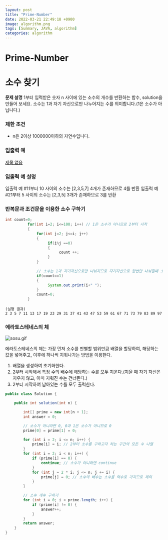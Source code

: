 ```yaml
---
layout: post
title: "Prime-Number"
date: 2022-03-21 22:49:18 +0900
image: algorithm.png
tags: [Summary, JAVA, algorithm]
categories: algorithm
---
```

# Prime-Number

# 소수 찾기
**문제 설명**
1부터 입력받은 숫자 n 사이에 있는 소수의 개수를 반환하는 함수, solution을 만들어 보세요.
소수는 1과 자기 자신으로만 나누어지는 수를 의미합니다.(1은 소수가 아닙니다.)

### 제한 조건
- n은 2이상 1000000이하의 자연수입니다.

### 입출력 예
[제목 없음](https://www.notion.so/bbcc22f1f6af4319bee1b92cfbc5501d)

### 입출력 예 설명
입출력 예 #11부터 10 사이의 소수는 [2,3,5,7] 4개가 존재하므로 4를 반환
입출력 예 #21부터 5 사이의 소수는 [2,3,5] 3개가 존재하므로 3를 반환

### 반복문과 조건문을 이용한 소수 구하기
```java
int count=0;
          for(int i=2; i<=100; i++) // 1은 소수가 아니므로 2부터 시작
          {
              for(int j=2; j<=i; j++)
              {
                   if(i%j ==0) 
                   {
                        count ++;
                   }    
              }
          
              // 소수는 1과 자기자신으로만 나눠지므로 자기자신으로 한번만 나눠질때 소수
              if(count==1)
              {
                   System.out.print(i+" ");
              }
              count=0;
          }

```

```
(실행 결과)
2 3 5 7 11 13 17 19 23 29 31 37 41 43 47 53 59 61 67 71 73 79 83 89 97
```

### 에라토스테네스의 체
![sosu.gif](https://s3-us-west-2.amazonaws.com/secure.notion-static.com/8c99dd94-cdc0-4346-8a74-09edead82193/sosu.gif)

에라토스테네스의 체는 가장 먼저 소수를 판별할 범위만큼 배열을 할당하여, 해당하는 값을 넣어주고, 이후에 하나씩 지워나가는 방법을 이용한다.
1. 배열을 생성하여 초기화한다.
2. 2부터 시작해서 특정 수의 배수에 해당하는 수를 모두 지운다.(지울 때 자기 자신은 지우지 않고, 이미 지워진 수는 건너뛴다.)
3. 2부터 시작하여 남아있는 수를 모두 출력한다.

```java
public class Solution {

    public int solution(int n) {

        int[] prime = new int[n + 1];
        int answer = 0;

        // 소수가 아니라면 0, 0과 1은 소수가 아니므로 0
        prime[0] = prime[1] = 0;

        for (int i = 2; i <= n; i++) {
            prime[i] = i; // 2부터 소수를 구하고자 하는 구간의 모든 수 나열
        }
        for (int i = 2; i < n; i++) {
            if (prime[i] == 0) {
                continue; // 소수가 아니라면 continue
            }
            for (int j = 2 * i; j <= n; j += i) {
                prime[j] = 0; // 소수의 배수는 소수를 약수로 가지므로 제외
            }
        }

        // 소수 개수 구하기
        for (int i = 0; i < prime.length; i++) {
            if (prime[i] != 0) {
                answer++;
            }
        }
        return answer;
    }
}
```